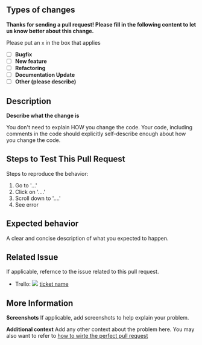 ## Types of changes
**Thanks for sending a pull request! Please fill in the following content to let us know better about this change.**

Please put an `x` in the box that applies

- [ ] **Bugfix**
- [ ] **New feature**
- [ ] **Refactoring**
- [ ] **Documentation Update**
- [ ] **Other (please describe)**

## Description
**Describe what the change is**

You don't need to explain HOW you change the code. Your code, including comments in the code should explicitly
self-describe enough about how you change the code.

## Steps to Test This Pull Request
Steps to reproduce the behavior:
1. Go to '...'
2. Click on '....'
3. Scroll down to '....'
4. See error

## Expected behavior
A clear and concise description of what you expected to happen.

## Related Issue
If applicable, refernce to the issue related to this pull request.

- Trello: ![](https://github.trello.services/images/mini-trello-icon.png) [ticket name]()

## More Information
**Screenshots**
If applicable, add screenshots to help explain your problem.

**Additional context**
Add any other context about the problem here. You may also want to refer
to [how to wirte the perfect pull request](https://github.blog/2015-01-21-how-to-write-the-perfect-pull-request/)
